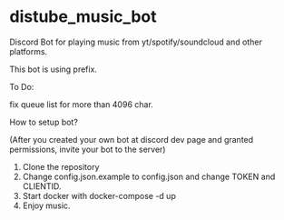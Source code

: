 # distube_music_bot
Discord Bot for playing music from yt/spotify/soundcloud and other platforms.

This bot is using prefix.

To Do:

fix queue list for more than 4096 char.

How to setup bot?

(After you created your own bot at discord dev page and granted permissions, invite your bot to the server)

1. Clone the repository
2. Change config.json.example to config.json and change TOKEN and CLIENTID.
3. Start docker with docker-compose -d up
4. Enjoy music.
